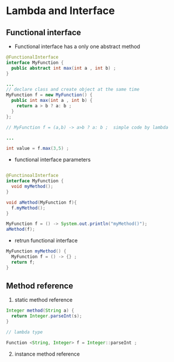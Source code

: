 # Lambda and Interface

## Functional interface
- Functional interface has a only one abstract method
```java
@FunctionalInterface
interface MyFunction {
  public abstract int max(int a , int b) ;
}

...
// declare class and create object at the same time
MyFunction f = new MyFunction() {
  public int max(int a , int b) {
    return a > b ? a: b ;
  }
};

// MyFunction f = (a,b) -> a>b ? a: b ;  simple code by lambda

...

int value = f.max(3,5) ;
```
- functional interface parameters

```java

@FunctinoalInterface
interface MyFunction {
  void myMethod();
}

void aMethod(MyFunction f){
  f.myMethod();
}

MyFunction f = () -> System.out.println("myMethod()");
aMethod(f);
```

- retrun functional interface

```java
MyFunction myMethod() {
  MyFunction f = () -> {} ;
  return f;
}
```
  
## Method reference 

1. static method reference

```java
Integer method(String a) {
  return Integer.parseInt(s);
}

// lambda type

Function <String, Integer> f = Integer::parseInt ;

```



   
2. instance method reference

